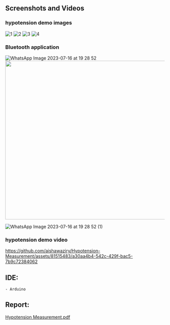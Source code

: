 
## Screenshots and Videos 

### hypotension demo images 
![1](https://github.com/aishawaziry/Iris-Flower-Classification/assets/81515483/bde1479a-5c87-47b0-848b-cffe1b437b4d)
![2](https://github.com/aishawaziry/Iris-Flower-Classification/assets/81515483/f671a96d-1f7a-40b2-9ba6-0fb4b8ca704e)
![3](https://github.com/aishawaziry/Iris-Flower-Classification/assets/81515483/a2b73289-936e-47b1-9c24-ec879640c5fc)
![4](https://github.com/aishawaziry/Iris-Flower-Classification/assets/81515483/6959724f-ccbd-45aa-a540-cac196a0ae0c)

### Bluetooth application
![WhatsApp Image 2023-07-16 at 19 28 52](https://github.com/aishawaziry/Incubator/assets/81515483/7409633b-89fa-4790-a5b8-550353b9f8a4)
<img src="https://github.com/aishawaziry/Incubator/assets/81515483/7409633b-89fa-4790-a5b8-550353b9f8a4" width="600" height="500"/>

![WhatsApp Image 2023-07-16 at 19 28 52 (1)](https://github.com/aishawaziry/Incubator/assets/81515483/8d2c1541-3e6b-4684-9c45-6cc7a94128b1)
### hypotension demo video 
https://github.com/aishawaziry/Hypotension-Measurement/assets/81515483/a30aa4b4-542c-429f-bac5-7b9c72384062
## IDE:
    - Arduino

## Report:
[Hypotension Measurement.pdf](https://github.com/aishawaziry/Hypotension-Measurement/files/12064746/Hypotension.Measurement.pdf)



